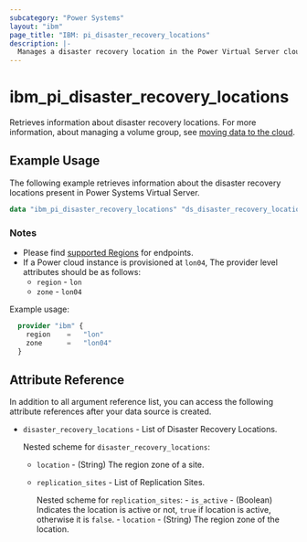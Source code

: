 ```yaml
---
subcategory: "Power Systems"
layout: "ibm"
page_title: "IBM: pi_disaster_recovery_locations"
description: |-
  Manages a disaster recovery location in the Power Virtual Server cloud.
---
```


# ibm_pi_disaster_recovery_locations

Retrieves information about disaster recovery locations. For more information, about managing a volume group, see [moving data to the cloud](https://cloud.ibm.com/docs/power-iaas?topic=power-iaas-moving-data-to-the-cloud).

## Example Usage

The following example retrieves information about the disaster recovery locations present in Power Systems Virtual Server.

```terraform
data "ibm_pi_disaster_recovery_locations" "ds_disaster_recovery_locations" {}
```

### Notes

- Please find [supported Regions](https://cloud.ibm.com/apidocs/power-cloud#endpoint) for endpoints.
- If a Power cloud instance is provisioned at `lon04`, The provider level attributes should be as follows:
  - `region` - `lon`
  - `zone` - `lon04`
  
Example usage:

  ```terraform
    provider "ibm" {
      region    =   "lon"
      zone      =   "lon04"
    }
  ```

## Attribute Reference

In addition to all argument reference list, you can access the following attribute references after your data source is created.

- `disaster_recovery_locations` - List of Disaster Recovery Locations.

  Nested scheme for `disaster_recovery_locations`:
  - `location` - (String) The region zone of a site.
  - `replication_sites` - List of Replication Sites.
  
      Nested scheme for `replication_sites`:
        - `is_active` - (Boolean) Indicates the location is active or not, `true` if location is active, otherwise it is `false`.
        - `location` - (String) The region zone of the location.
